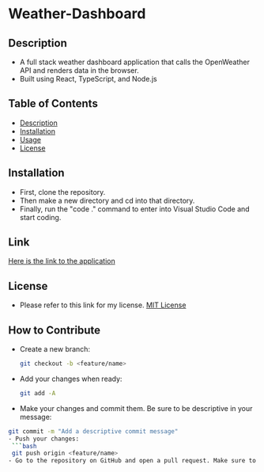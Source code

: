 # Weather-Dashboard

## Description 
- A full stack weather dashboard application that calls the OpenWeather API and renders data in the browser.
- Built using React, TypeScript, and Node.js
  
## Table of Contents 
- [Description](#description)
- [Installation](#installation)
- [Usage](#installation)
- [License](#license)

 ## Installation
  - First, clone the repository.
  - Then make a new directory and cd into that directory.
  - Finally, run the "code ." command to enter into Visual Studio Code and start coding.

## Link
[Here is the link to the application](https://weather-dashboard-xboy.onrender.com/)

## License
  - Please refer to this link for my license. [MIT License](https://github.com/yahye-mohamed101/Weather-Dashboard?tab=MIT-1-ov-file)

## How to Contribute
  - Create a new branch:
    ```bash
    git checkout -b <feature/name>
  - Add your changes when ready:
    ```bash
    git add -A
  - Make your changes and commit them. Be sure to be descriptive in your message:
   ```bash
   git commit -m "Add a descriptive commit message"
  - Push your changes:
    ```bash
    git push origin <feature/name>
  - Go to the repository on GitHub and open a pull request. Make sure to compare your branch name to the main branch. 

